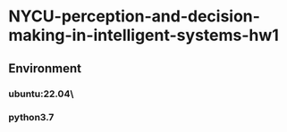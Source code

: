 # NYCU-perception-and-decision-making-in-intelligent-systems-hw1

## Environment
### ubuntu:22.04\ 
### python3.7

